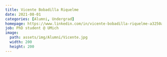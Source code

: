 ```yaml
---
title: Vicente Bobadilla Riquelme
date: 2021-08-01
categories: [Alumni, Undergrad]
homepage: https://www.linkedin.com/in/vicente-bobadilla-riquelme-a3250a1a7/
job: PhD student @ UMich
image:
  path: assets/img/Alumni/Vicente.jpg
  width: 200
  height: 200
---
```


